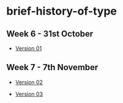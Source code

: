 # brief-history-of-type

Week 6 - 31st October
---------------------

- [Version 01](http://jordyquench.github.io/brief-history-of-type/john-baskerville.1.html)

Week 7 - 7th November
---------------------

- [Version 02](http://jordyquench.github.io/brief-history-of-type/john-baskerville-2.html)

- [Version 03](http://jordyquench.github.io/brief-history-of-type/john-baskerville-3.html)
